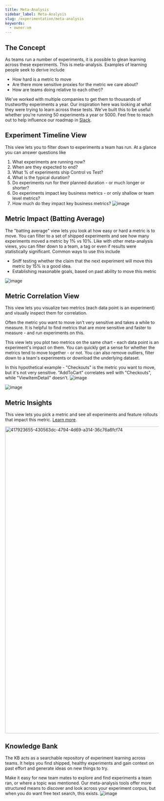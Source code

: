 ```yaml
---
title: Meta-Analysis
sidebar_label: Meta-Analysis
slug: /experimentation/meta-analysis
keywords:
  - owner:vm
---
```


## The Concept
As teams run a number of experiments, it is possible to glean learning across these experiments. This is meta-analysis. Examples of learning people seek to derive include
- How hard is a metric to move
- Are there more sensitive proxies for the metric we care about?
- How are teams doing relative to each other)?

We've worked with multiple companies to get them to thousands of trustworthy experiments a year. Our inspiration here was looking at what they were trying to learn across these tests. We've built this to be useful whether you're running 50 experiments a year or 5000. Feel free to reach out to help influence our roadmap in [Slack](https://statsig.com/slack).

## Experiment Timeline View
This view lets you to filter down to experiments a team has run. At a glance you can answer questions like
1. What experiments are running now?
2. When are they expected to end?
3. What % of experiments ship Control vs Test?
4. What is the typical duration?
5. Do experiments run for their planned duration - or much longer or shorter?
6. Do experiments impact key business metrics - or only shallow or team level metrics?
7. How much do they impact key business metrics?
![image](https://github.com/user-attachments/assets/d1e1db49-18b4-46af-93f7-4c0e58c5bdb0)


## Metric Impact (Batting Average)
The "batting average" view lets you look at how easy or hard a metric is to move. You can filter to a set of shipped experiments and see how many experiments moved a metric by 1% vs 10%. Like with other meta-analysis views, you can filter down to a team, a tag or even if results were statistically significant. 
Common ways to use this include
- Sniff testing whether the claim that the next experiment will move this metric by 15% is a good idea.
- Establishing reasonable goals, based on past ability to move this metric

![image](https://github.com/user-attachments/assets/72f987a4-02ba-4937-9f3d-06892c55e4e9)


## Metric Correlation View
This view lets you visualize two metrics (each data point is an experiment) and visually inspect them for correlation. 

Often the metric you want to move isn't very sensitive and takes a while to measure. It is helpful to find metrics that are more sensitive and faster to measure - and run experiments on this.

This view lets you plot two metrics on the same chart - each data point is an experiment's impact on them. You can quickly get a sense for whether the metrics tend to move together - or not. You can also remove outliers, filter down to a team's experiments or download the underlying dataset.

In this hypothetical example - "Checkouts" is the metric you want to move, but it's not very sensitive. "AddToCart" correlates well with "Checkouts", while "ViewItemDetail" doesn't.
![image](https://github.com/statsig-io/docs/assets/31516123/016285b0-cdc4-46a4-8fdf-204b20b5b0e4)

![image](https://github.com/statsig-io/docs/assets/31516123/c29e5d7d-d8b6-4841-acaf-8d521a5db398)


## Metric Insights
This view lets you pick a metric and see all experiments and feature rollouts that impact this metric. [Learn more](/aggregated-impact).

<img width="1003" alt="417923655-430563dc-4794-4d69-a314-36c76a6fcf74" src="https://github.com/user-attachments/assets/8d61ada1-bf1f-41cf-b52b-f01d24052568" />

## Knowledge Bank
The KB acts as a searchable repository of experiment learning across teams. It helps you find shipped, healthy experiments and gain context on past effort and generate ideas on new things to try. 

Make it easy for new team mates to explore and find experiments a team ran, or where a topic was mentioned. Our meta-analysis tools offer more structured  means to discover and look across your experiment corpus, but when you do want free text search, this exists. 
![image](https://github.com/user-attachments/assets/860430c4-a754-4ff8-aa85-8bf49a755801)


